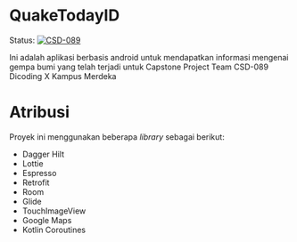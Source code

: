 # QuakeTodayID
Status: [![CSD-089](https://circleci.com/gh/CSD-089/QuakeTodayID.svg?style=shield)](https://circleci.com/gh/CSD-089/QuakeTodayID)

Ini adalah aplikasi berbasis android untuk mendapatkan informasi mengenai gempa bumi yang telah terjadi untuk Capstone Project Team CSD-089 Dicoding X Kampus Merdeka

# Atribusi
Proyek ini menggunakan beberapa _library_ sebagai berikut:
- Dagger Hilt
- Lottie
- Espresso
- Retrofit
- Room
- Glide
- TouchImageView
- Google Maps
- Kotlin Coroutines
